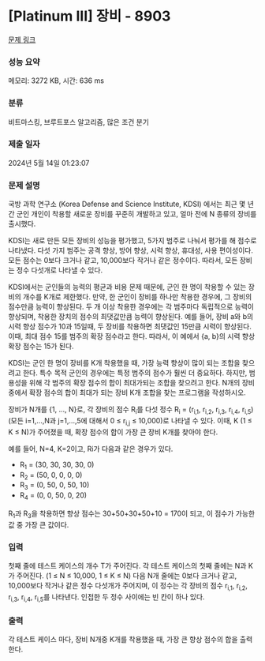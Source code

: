 # [Platinum III] 장비 - 8903 

[문제 링크](https://www.acmicpc.net/problem/8903) 

### 성능 요약

메모리: 3272 KB, 시간: 636 ms

### 분류

비트마스킹, 브루트포스 알고리즘, 많은 조건 분기

### 제출 일자

2024년 5월 14일 01:23:07

### 문제 설명

<p>국방 과학 연구소 (Korea Defense and Science Institute, KDSI) 에서는 최근 몇 년간 군인 개인이 착용할 새로운 장비를 꾸준히 개발하고 있고, 얼마 전에 N 종류의 장비를 출시했다.</p>

<p>KDSI는 새로 만든 모든 장비의 성능을 평가했고, 5가지 범주로 나눠서 평가를 해 점수로 나타냈다. 다섯 가지 범주는 공격 향상, 방어 향상, 시력 향상, 휴대성, 사용 편이성이다. 모든 점수는 0보다 크거나 같고, 10,000보다 작거나 같은 정수이다. 따라서, 모든 장비는 정수 다섯개로 나타낼 수 있다.</p>

<p>KDSI에서는 군인들의 능력의 평균과 비용 문제 때문에, 군인 한 명이 착용할 수 있는 장비의 개수를 K개로 제한했다. 만약, 한 군인이 장비를 하나만 착용한 경우에, 그 장비의 점수만큼 능력이 향상된다. 두 개 이상 착용한 경우에는 각 범주마다 독립적으로 능력이 향상되며, 착용한 장치의 점수의 최댓값만큼 능력이 향상된다. 예를 들어, 장비 a와 b의 시력 향상 점수가 10과 15일때, 두 장비를 착용하면 최댓값인 15만큼 시력이 향상된다. 이때, 최대 점수 15를 범주의 확장 점수라고 한다. 따라서, 이 예에서 {a, b}의 시력 향상 확장 점수는 15가 된다.</p>

<p>KDSI는 군인 한 명이 장비를 K개 착용했을 때, 가장 능력 향상이 많이 되는 조합을 찾으려고 한다. 특수 목적 군인의 경우에는 특정 범주의 점수가 훨씬 더 중요하다. 하지만, 범용성을 위해 각 범주의 확장 점수의 합이 최대가되는 조합을 찾으려고 한다. N개의 장비 중에서 확장 점수의 합이 최대가 되는 장비 K개 조합을 찾는 프로그램을 작성하시오.</p>

<p>장비가 N개를 {1, ..., N}로, 각 장비의 점수 R<sub>i</sub>를 다섯 정수 R<sub>i</sub> = (r<sub>i,1</sub>, r<sub>i,2</sub>, r<sub>i,3</sub>, r<sub>i,4</sub>, r<sub>i,5</sub>) (모든 i=1,...,N과 j=1,...,5에 대해서 0 ≤ r<sub>i,j</sub> ≤ 10,000)로 나타낼 수 있다. 이때, K (1 ≤ K ≤ N)가 주어졌을 때, 확장 점수의 합이 가장 큰 장비 K개를 찾아야 한다.</p>

<p>예를 들어, N=4, K=2이고, Ri가 다음과 같은 경우가 있다.</p>

<ul>
	<li>R<sub>1</sub> = (30, 30, 30, 30, 0)</li>
	<li>R<sub>2</sub> = (50, 0, 0, 0, 0)</li>
	<li>R<sub>3</sub> = (0, 50, 0, 50, 10)</li>
	<li>R<sub>4</sub> = (0, 0, 50, 0, 20)</li>
</ul>

<p>R<sub>1</sub>과 R<sub>3</sub>을 착용하면 향상 점수는 30+50+30+50+10 = 170이 되고, 이 점수가 가능한 값 중 가장 큰 값이다.</p>

### 입력 

 <p>첫째 줄에 테스트 케이스의 개수 T가 주어진다. 각 테스트 케이스의 첫째 줄에는 N과 K가 주어진다. (1 ≤ N ≤ 10,000, 1 ≤ K ≤ N) 다음 N개 줄에는 0보다 크거나 같고, 10,000보다 작거나 같은 정수 다섯개가 주어지며, 이 정수는 각 장비의 점수 r<sub>i,1</sub>, r<sub>i,2</sub>, r<sub>i,3</sub>, r<sub>i,4</sub>, r<sub>i,5</sub>를 나타낸다. 인접한 두 정수 사이에는 빈 칸이 하나 있다.</p>

### 출력 

 <p>각 테스트 케이스 마다, 장비 N개중 K개를 착용했을 때, 가장 큰 향상 점수의 합을 출력한다.</p>

